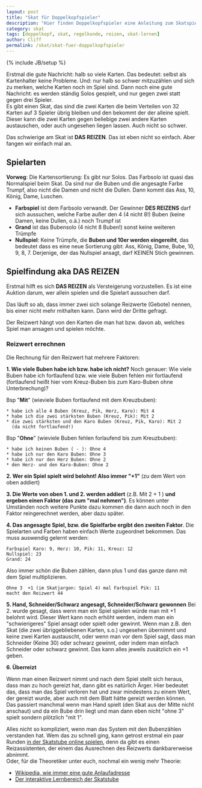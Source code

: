 ```yaml
---
layout: post
title: "Skat für Doppelkopfspieler"
description: "Hier finden Doppelkopfspieler eine Anleitung zum Skatspielen."
category: skat
tags: [doppelkopf, skat, regelkunde, reizen, skat-lernen]
author: Cliff
permalink: /skat/skat-fuer-doppelkopfspieler
---
```

{% include JB/setup %}


Erstmal die gute Nachricht: halb so viele Karten. Das bedeutet: selbst als Kartenhalter keine Probleme. Und: nur halb so schwer mitzuzählen und sich zu merken, welche Karten noch im Spiel sind. Dann noch eine gute Nachricht: es werden ständig Solos gespielt, und nur gegen zwei statt gegen drei Spieler.     
Es gibt einen Skat, das sind die zwei Karten die beim Verteilen von 32 Karten auf 3 Spieler übrig bleiben und den bekommt der der alleine spielt. Dieser kann die zwei Karten gegen beliebige zwei andere Karten austauschen, oder auch ungesehen liegen lassen. Auch nicht so schwer.

Das schwierige am Skat ist **DAS REIZEN**. Das ist eben nicht so einfach. Aber fangen wir einfach mal an.

## Spielarten

**Vorweg**: Die Kartensortierung: Es gibt nur Solos. Das Farbsolo ist quasi das Normalspiel beim Skat. Da sind nur die Buben und die angesagte Farbe Trumpf, also nicht die Damen und nicht die Dullen. Dann kommt das Ass, 10, König, Dame, Luschen.

* **Farbspiel** ist dem Farbsolo verwandt. Der Gewinner **DES REIZENS** darf sich aussuchen, welche Farbe außer den 4 (4 nicht 8!) Buben (keine Damen, keine Dullen, o.ä.) noch Trumpf ist
* **Grand** ist das Bubensolo (4 nicht 8 Buben!) sonst keine weiteren Trümpfe 
* **Nullspiel**: Keine Trümpfe, die **Buben und 10er werden eingereiht**, das bedeutet dass es eine neue Sortierung gibt: Ass, König, Dame, Bube, 10, 9, 8, 7. Derjenige, der das Nullspiel ansagt, darf KEINEN Stich gewinnen.

## Spielfindung aka DAS REIZEN

Erstmal hilft es sich **DAS REIZEN** als Versteigerung vorzustellen. Es ist eine Auktion darum, wer allein spielen und die Spielart aussuchen darf. 

Das läuft so ab, dass immer zwei sich solange Reizwerte (Gebote) nennen, bis einer nicht mehr mithalten kann. Dann wird der Dritte gefragt.

Der Reizwert hängt von den Karten die man hat bzw. davon ab, welches Spiel man ansagen und spielen möchte. 

### Reizwert errechnen

Die Rechnung für den Reizwert hat mehrere Faktoren:

**1. Wie viele Buben habe ich bzw. habe ich nicht?** Noch genauer: Wie viele Buben habe ich fortlaufend bzw. wie viele Buben fehlen mir fortlaufend (fortlaufend heißt hier vom Kreuz-Buben bis zum Karo-Buben ohne Unterbrechung)?

 Bsp "**Mit**" (wieviele Buben fortlaufend mit dem Kreuzbuben):
  
    * habe ich alle 4 Buben (Kreuz, Pik, Herz, Karo): Mit 4
    * habe ich die zwei stärksten Buben (Kreuz, Pik): Mit 2 
    * die zwei stärksten und den Karo Buben (Kreuz, Pik, Karo): Mit 2 
      (da nicht fortlaufend!) 

 Bsp "**Ohne**" (wieviele Buben fehlen forlaufend bis zum Kreuzbuben):
    
    * habe ich keinen Buben ( - ): Ohne 4
    * habe ich nur den Karo Buben: Ohne 3
    * habe ich nur den Herz Buben: Ohne 2
    * den Herz- und den Karo-Buben: Ohne 2



**2. Wer ein Spiel spielt wird belohnt! Also immer "+1"** (zu dem Wert von oben addiert)

**3. Die Werte von oben 1. und 2. werden addiert** (z.B. Mit 2 + 1 ) **und ergeben einen Faktor (das zum "mal nehmen")**. Es können unter Umständen noch weitere Punkte dazu kommen die dann auch noch in den Faktor reingerechnet werden, aber dazu später.
 
**4. Das angesagte Spiel, bzw. die Spielfarbe ergibt den zweiten Faktor**. Die Spielarten und Farben haben einfach Werte zugeordnet bekommen. Das muss auswendig gelernt werden:

    Farbspiel Karo: 9, Herz: 10, Pik: 11, Kreuz: 12
    Nullspiel: 23
    Grand: 24
    

Also immer schön die Buben zählen, dann plus 1 und das ganze dann mit dem Spiel multiplizieren.

    Ohne 3  +1 (im Skatjargon: Spiel 4) mal Farbspiel Pik: 11 
    macht den Reizwert 44
    
**5. Hand, Schneider/Schwarz angesagt, Schneider/Schwarz gewonnen**
Bei 2. wurde gesagt, dass wenn man ein Spiel spielen würde man mit +1 belohnt wird. Dieser Wert kann noch erhöht werden, indem man ein "schwierigeres" Spiel ansagt oder spielt oder gewinnt. Wenn man z.B. den Skat (die zwei übriggebliebenen Karten, s.o.) ungesehen übernimmt und keine zwei Karten austauscht, oder wenn man vor dem Spiel sagt, dass man Schneider (Keine 30) oder schwarz gewinnt, oder indem man einfach Schneider oder schwarz gewinnt. Das kann alles jeweils zusätzlich ein +1 geben.

**6. Überreizt**

Wenn man einen Reizwert nimmt und nach dem Spiel stellt sich heraus, dass man zu hoch gereizt hat, dann gibt es natürlich Ärger. Hier bedeutet das, dass man das Spiel verloren hat und zwar mindestens zu einem Wert, der gereizt wurde, aber auch mit dem Blatt hätte gereizt werden können. Das passiert manchmal wenn man Hand spielt (den Skat aus der Mitte nicht anschaut) und da ein Bube drin liegt und man dann eben nicht "ohne 3" spielt sondern plötzlich "mit 1".    


Alles nicht so kompliziert, wenn man das System mit den Bubenzählen verstanden hat. Wem das zu schnell ging, kann getrost erstmal ein paar Runden [in der Skatstube online spielen](https://www.skatstube.de), denn da gibt es einen Reizassistenten, der einem das Ausrechnen des Reizwerts dankbarerweise abnimmt.    
Oder, für die Theoretiker unter euch, nochmal ein wenig mehr Theorie:

* [Wikipedia, wie immer eine gute Anlaufadresse](http://de.wikipedia.org/wiki/Skat)
* [Der interaktive Lernbereich der Skatstube](https://www.skatstube.de/skat-lernen)



